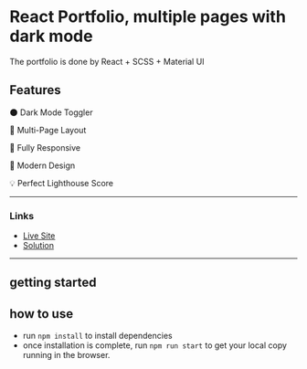 # React Portfolio, multiple pages with dark mode

The portfolio is done by React + SCSS + Material UI

## Features

🌑 Dark Mode Toggler

📖 Multi-Page Layout

📱 Fully Responsive

🎨 Modern Design

💡 Perfect Lighthouse Score

---

### Links
- [Live Site](https://elio-portofolio.vercel.app/)
- [Solution](https://github.com/Elio1995/Elio-Portofolio)

---

## getting started

## how to use

- run `npm install` to install dependencies
- once installation is complete, run `npm run start` to get your local copy running in the browser.

